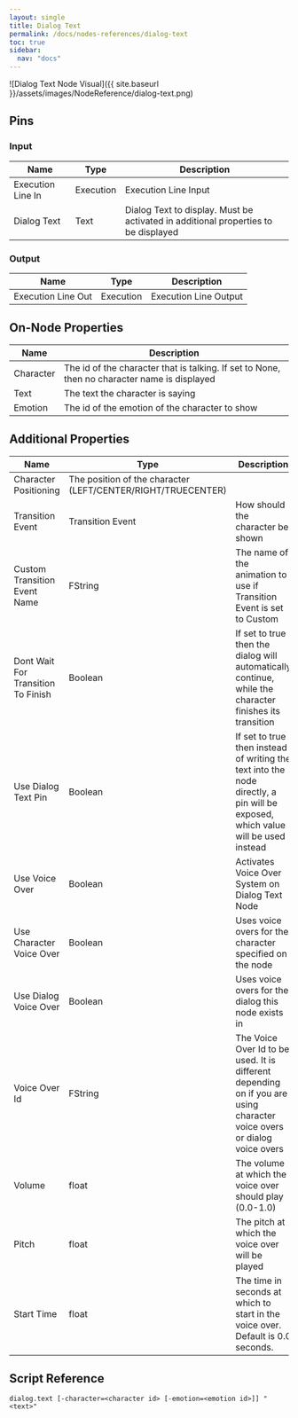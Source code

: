 ```yaml
---
layout: single
title: Dialog Text
permalink: /docs/nodes-references/dialog-text
toc: true
sidebar:
  nav: "docs"
---
```



![Dialog Text Node Visual]({{ site.baseurl }}/assets/images/NodeReference/dialog-text.png)

## Pins

### Input

| Name | Type | Description |
| --- | --- | --- |
| Execution Line In | Execution | Execution Line Input |
| Dialog Text | Text | Dialog Text to display. Must be activated in additional properties to be displayed |

### Output

| Name | Type | Description |
| --- | --- | --- |
| Execution Line Out | Execution | Execution Line Output |

## On-Node Properties

| Name | Description |
| --- | --- |
| Character | The id of the character that is talking. If set to None, then no character name is displayed |
| Text | The text the character is saying |
| Emotion | The id of the emotion of the character to show |

## Additional Properties

| Name | Type | Description |
| --- | --- | --- |
| Character Positioning | The position of the character (LEFT/CENTER/RIGHT/TRUECENTER) |
| Transition Event | Transition Event | How should the character be shown |
| Custom Transition Event Name | FString | The name of the animation to use if Transition Event is set to Custom |
| Dont Wait For Transition To Finish | Boolean | If set to true then the dialog will automatically continue, while the character finishes its transition |
| Use Dialog Text Pin | Boolean | If set to true then instead of writing the text into the node directly, a pin will be exposed, which value will be used instead |
| Use Voice Over | Boolean | Activates Voice Over System on Dialog Text Node |
| Use Character Voice Over | Boolean | Uses voice overs for the character specified on the node |
| Use Dialog Voice Over | Boolean | Uses voice overs for the dialog this node exists in |
| Voice Over Id | FString | The Voice Over Id to be used. It is different depending on if you are using character voice overs or dialog voice overs |
| Volume | float | The volume at which the voice over should play (0.0-1.0) |
| Pitch | float | The pitch at which the voice over will be played |
| Start Time | float | The time in seconds at which to start in the voice over. Default is 0.0 seconds. |

## Script Reference
```
dialog.text [-character=<character id> [-emotion=<emotion id>]] "<text>"
```